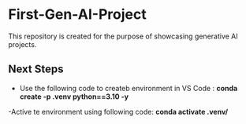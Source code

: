 # First-Gen-AI-Project
This repository is created for the purpose of showcasing generative AI projects.


## Next Steps
- Use the following code to createb environment in VS Code : **conda create 
-p .venv python==3.10 -y**

-Active te environment using following code: **conda activate .venv/**